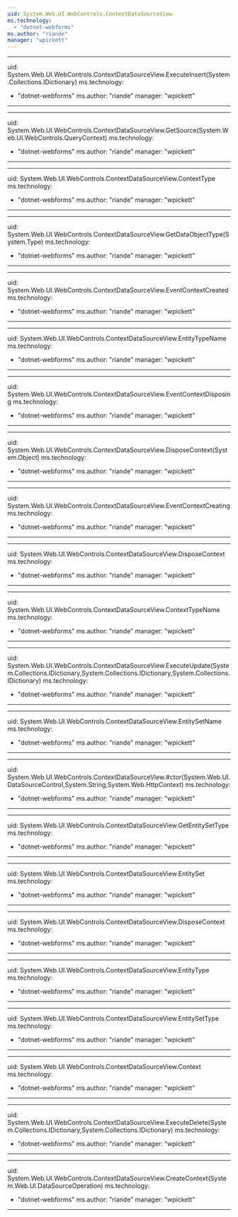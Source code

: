 ```yaml
---
uid: System.Web.UI.WebControls.ContextDataSourceView
ms.technology: 
  - "dotnet-webforms"
ms.author: "riande"
manager: "wpickett"
---
```


---
uid: System.Web.UI.WebControls.ContextDataSourceView.ExecuteInsert(System.Collections.IDictionary)
ms.technology: 
  - "dotnet-webforms"
ms.author: "riande"
manager: "wpickett"
---

---
uid: System.Web.UI.WebControls.ContextDataSourceView.GetSource(System.Web.UI.WebControls.QueryContext)
ms.technology: 
  - "dotnet-webforms"
ms.author: "riande"
manager: "wpickett"
---

---
uid: System.Web.UI.WebControls.ContextDataSourceView.ContextType
ms.technology: 
  - "dotnet-webforms"
ms.author: "riande"
manager: "wpickett"
---

---
uid: System.Web.UI.WebControls.ContextDataSourceView.GetDataObjectType(System.Type)
ms.technology: 
  - "dotnet-webforms"
ms.author: "riande"
manager: "wpickett"
---

---
uid: System.Web.UI.WebControls.ContextDataSourceView.EventContextCreated
ms.technology: 
  - "dotnet-webforms"
ms.author: "riande"
manager: "wpickett"
---

---
uid: System.Web.UI.WebControls.ContextDataSourceView.EntityTypeName
ms.technology: 
  - "dotnet-webforms"
ms.author: "riande"
manager: "wpickett"
---

---
uid: System.Web.UI.WebControls.ContextDataSourceView.EventContextDisposing
ms.technology: 
  - "dotnet-webforms"
ms.author: "riande"
manager: "wpickett"
---

---
uid: System.Web.UI.WebControls.ContextDataSourceView.DisposeContext(System.Object)
ms.technology: 
  - "dotnet-webforms"
ms.author: "riande"
manager: "wpickett"
---

---
uid: System.Web.UI.WebControls.ContextDataSourceView.EventContextCreating
ms.technology: 
  - "dotnet-webforms"
ms.author: "riande"
manager: "wpickett"
---

---
uid: System.Web.UI.WebControls.ContextDataSourceView.DisposeContext
ms.technology: 
  - "dotnet-webforms"
ms.author: "riande"
manager: "wpickett"
---

---
uid: System.Web.UI.WebControls.ContextDataSourceView.ContextTypeName
ms.technology: 
  - "dotnet-webforms"
ms.author: "riande"
manager: "wpickett"
---

---
uid: System.Web.UI.WebControls.ContextDataSourceView.ExecuteUpdate(System.Collections.IDictionary,System.Collections.IDictionary,System.Collections.IDictionary)
ms.technology: 
  - "dotnet-webforms"
ms.author: "riande"
manager: "wpickett"
---

---
uid: System.Web.UI.WebControls.ContextDataSourceView.EntitySetName
ms.technology: 
  - "dotnet-webforms"
ms.author: "riande"
manager: "wpickett"
---

---
uid: System.Web.UI.WebControls.ContextDataSourceView.#ctor(System.Web.UI.DataSourceControl,System.String,System.Web.HttpContext)
ms.technology: 
  - "dotnet-webforms"
ms.author: "riande"
manager: "wpickett"
---

---
uid: System.Web.UI.WebControls.ContextDataSourceView.GetEntitySetType
ms.technology: 
  - "dotnet-webforms"
ms.author: "riande"
manager: "wpickett"
---

---
uid: System.Web.UI.WebControls.ContextDataSourceView.EntitySet
ms.technology: 
  - "dotnet-webforms"
ms.author: "riande"
manager: "wpickett"
---

---
uid: System.Web.UI.WebControls.ContextDataSourceView.DisposeContext
ms.technology: 
  - "dotnet-webforms"
ms.author: "riande"
manager: "wpickett"
---

---
uid: System.Web.UI.WebControls.ContextDataSourceView.EntityType
ms.technology: 
  - "dotnet-webforms"
ms.author: "riande"
manager: "wpickett"
---

---
uid: System.Web.UI.WebControls.ContextDataSourceView.EntitySetType
ms.technology: 
  - "dotnet-webforms"
ms.author: "riande"
manager: "wpickett"
---

---
uid: System.Web.UI.WebControls.ContextDataSourceView.Context
ms.technology: 
  - "dotnet-webforms"
ms.author: "riande"
manager: "wpickett"
---

---
uid: System.Web.UI.WebControls.ContextDataSourceView.ExecuteDelete(System.Collections.IDictionary,System.Collections.IDictionary)
ms.technology: 
  - "dotnet-webforms"
ms.author: "riande"
manager: "wpickett"
---

---
uid: System.Web.UI.WebControls.ContextDataSourceView.CreateContext(System.Web.UI.DataSourceOperation)
ms.technology: 
  - "dotnet-webforms"
ms.author: "riande"
manager: "wpickett"
---
